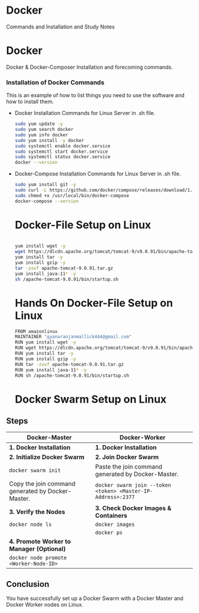 # Docker
Commands and Installation and Study Notes
# Docker
Docker & Docker-Composer Installation and forecoming commands.
### Installation of Docker Commands

This is an example of how to list things you need to use the software and how to install them.
* Docker Installation Commands for Linux Server in .sh file.
  ```sh
  sudo yum update -y
  sudo yum search docker
  sudo yum info docker
  sudo yum install -y docker
  sudo systemctl enable docker.service
  sudo systemctl start docker.service
  sudo systemctl status docker.service
  docker --version
  ```

* Docker-Compose Installation Commands for Linux Server in .sh file.
  ```sh
  sudo yum install git -y
  sudo curl -L https://github.com/docker/compose/releases/download/1.22.0/docker-compose-$(uname -s)-$(uname -m) -o /usr/local/bin/docker-compose 
  sudo chmod +x /usr/local/bin/docker-compose
  docker-compose --version
  ```
    # Docker-File Setup on Linux
  ```sh
 
  yum install wget -y
  wget https://dlcdn.apache.org/tomcat/tomcat-9/v9.0.91/bin/apache-tomcat-9.0.91.tar.gz
  yum install tar -y 
  yum install gzip -y
  tar -zxvf apache-tomcat-9.0.91.tar.gz
  yum install java-11* -y
  sh /apache-tomcat-9.0.91/bin/startup.sh
  ``` 
  # Hands On Docker-File Setup on Linux
  ```sh
  FROM amazonlinux
  MAINTAINER "gyanaranjanmallick444@gmail.com"
  RUN yum install wget -y
  RUN wget https://dlcdn.apache.org/tomcat/tomcat-9/v9.0.91/bin/apache-tomcat-9.0.91.tar.gz
  RUN yum install tar -y 
  RUN yum install gzip -y
  RUN tar -zxvf apache-tomcat-9.0.91.tar.gz
  RUN yum install java-11* -y
  RUN sh /apache-tomcat-9.0.91/bin/startup.sh
  ```
  # Docker Swarm Setup on Linux
## Steps

| **Docker-Master**                    | **Docker-Worker**                        |
|--------------------------------------|------------------------------------------|
| **1. Docker Installation**           | **1. Docker Installation**               |
| **2. Initialize Docker Swarm**       | **2. Join Docker Swarm**                 |
| ```docker swarm init``` | Paste the join command generated by Docker-Master.|
|  Copy the join command generated by Docker-Master. | ```docker swarm join --token <token> <Master-IP-Address>:2377``` |
| **3. Verify the Nodes**              | **3. Check Docker Images & Containers**  |
| ```docker node ls```            | ```docker images```                 |
|                                      | ```docker ps```                     |
| **4. Promote Worker to Manager (Optional)** |                                          |
| ```docker node promote <Worker-Node-ID>``` |                              |

## Conclusion

You have successfully set up a Docker Swarm with a Docker Master and Docker Worker nodes on Linux.
